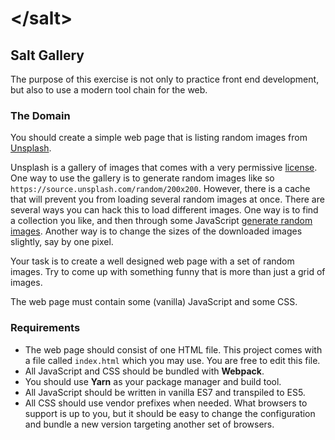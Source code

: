 # &lt;/salt&gt;

## Salt Gallery

The purpose of this exercise is not only to practice front end development, but also to use a modern tool chain for the web.

### The Domain

You should create a simple web page that is listing random images from [Unsplash](https://unsplash.com/).

Unsplash is a gallery of images that comes with a very permissive [license](https://unsplash.com/license).
One way to use the gallery is to generate random images like so `https://source.unsplash.com/random/200x200`.
However, there is a cache that will prevent you from loading several random images at once. 
There are several ways you can hack this to load different images. 
One way is to find a collection you like, and then through some JavaScript [generate random images](https://medium.com/quick-code/how-to-quickly-generate-a-random-gallery-of-images-from-an-unsplash-collection-in-javascript-4ddb2a6a4faf).
Another way is to change the sizes of the downloaded images slightly, say by one pixel.

Your task is to create a well designed web page with a set of random images. 
Try to come up with something funny that is more than just a grid of images. 

The web page must contain some (vanilla) JavaScript and some CSS.

### Requirements 

- The web page should consist of one HTML file. This project comes with a file called `index.html` which you may use. You are free to edit this file.
- All JavaScript and CSS should be bundled with __Webpack__. 
- You should use __Yarn__ as your package manager and build tool.
- All JavaScript should be written in vanilla ES7 and transpiled to ES5.
- All CSS should use vendor prefixes when needed. What browsers to support is up to you, but it should be easy to change the configuration and bundle a new version targeting another set of browsers.
